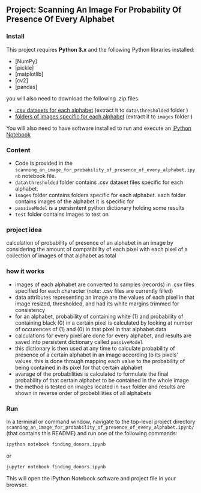 ## Project:  Scanning An Image For Probability Of Presence Of Every Alphabet

### Install

This project requires **Python 3.x** and the following Python libraries installed:

- [NumPy]
- [pickle]
- [matplotlib]
- [cv2]
- [pandas]

you will also need to download the following .zip files
- [.csv datasets for each alphabet](https://drive.google.com/file/d/1R-xO2VFmfdvSZcZRTiaQ39kOBwTJ5Igd/view?usp=sharing) (extract it to `data\thresholded` folder )
- [folders of images specific for each alphabet](https://drive.google.com/file/d/1P9Nuhanv9i-cgG10_PeMcp3pxeBpM1mf/view?usp=sharing) (extract it to `images` folder )

You will also need to have software installed to run and execute an [iPython Notebook](http://ipython.org/notebook.html)

### Content

- Code is provided in the `scanning_an_image_for_probability_of_presence_of_every_alphabet.ipynb` notebook file.
- `data\thresholded` folder contains .csv dataset files specific for each alphabet.
- `images` folder contains folders specific for each alphabet. each folder contains images of the alphabet it is specific for
- `passiveModel` is a persisntent python dictionary holding some results
- `test` folder contains images to test on

### project idea
calculation of probability of presence of an alphabet in an image by considering the amount of compatibility of each pixel with each pixel of a collection of images of that alphabet as total

### how it works
- images of each alphabet are converted to samples (records) in .csv files specified for each character (note: .csv files are currently filled)
- data attributes representing an image are the values of each pixel in that image resized, thresholded, and had its white margins trimmed for consistency
- for an alphabet, probability of containing white (1) and probability of containing black (0) in a certain pixel is calculated by looking at number of occurences of (1) and (0) in that pixel in that alphabet data
- calculations for every pixel are done for every alphabet, and results are saved into persistent dictionary called `passiveModel`
- this dictionary is then used at any time to calculate probability of presence of a certain alphabet in an image according to its pixels' values. this is done through mapping each value to the probability of being contained in its pixel for that certain alphabet
- avarage of the probabilities is calculated to formulate the final probability of that certain alphabet to be contained in the whole image
- the method is tested on images located in `test` folder and results are shown in reverse order of probeblilities of all alphabets



### Run

In a terminal or command window, navigate to the top-level project directory `scanning_an_image_for_probability_of_presence_of_every_alphabet.ipynb/` (that contains this README) and run one of the following commands:

```bash
ipython notebook finding_donors.ipynb
```  
or
```bash
jupyter notebook finding_donors.ipynb
```

This will open the iPython Notebook software and project file in your browser.
